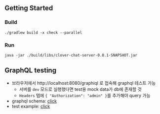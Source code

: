 ## Getting Started

### Build

```shell
./gradlew build -x check --parallel
```

### Run

```shell
java -jar ./build/libs/clover-chat-server-0.0.1-SNAPSHOT.jar
```

## GraphQL testing

- 브라우저에서 http://localhost:8080/graphiql 로 접속해 graphql 테스트 가능
    - 서버를 `dev` 모드로 실행했다면 test용 mock data가 db에 존재할 것
    - `Headers` 탭에 `{ "Authorization": "admin" }`를 추가해야 query 가능
- graphql schema: [click](src/main/resources/schema)
- test example: [click](docs/graphql_test.md)


